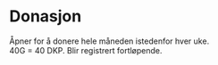 # Donasjon
Åpner for å donere hele måneden istedenfor hver uke.  
40G = 40 DKP. Blir registrert fortløpende.  

